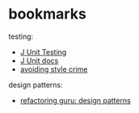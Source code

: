 # bookmarks

testing: 
* [J Unit Testing](http://junit.sourceforge.net/doc/testinfected/testing.htm)
* [J Unit docs](https://junit.org/junit5/docs/current/user-guide/)
* [avoiding style crime](https://www.cs.indiana.edu/~rawlins/books/bleeding/appendices/ap01.html)

design patterns:
* [refactoring guru: design patterns](https://refactoring.guru/design-patterns/catalog)